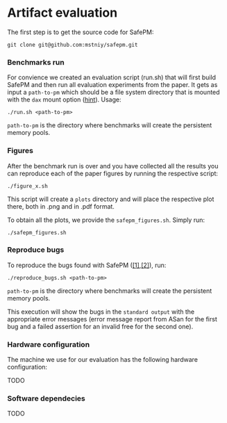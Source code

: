 # Artifact evaluation

The first step is to get the source code for SafePM:
```
git clone git@github.com:mstniy/safepm.git
```

### Benchmarks run

For convience we created an evaluation script (run.sh) that will first build SafePM and then run all evaluation experiments from the paper.
It gets as input a `path-to-pm` which should be a file system directory that is mounted with the `dax` mount option ([hint](https://access.redhat.com/documentation/en-us/red_hat_enterprise_linux/7/html/storage_administration_guide/configuring-persistent-memory-for-file-system-direct-access-dax)).
Usage:
``` 
./run.sh <path-to-pm>
```
`path-to-pm` is the directory where benchmarks will create the persistent memory pools.

### Figures

After the benchmark run is over and you have collected all the results you can reproduce each of the paper figures by running the respective script:
```
./figure_x.sh
```
This script will create a `plots` directory and will place the respective plot there, both in .png and in .pdf format.

To obtain all the plots, we provide the `safepm_figures.sh`. 
Simply run:
```
./safepm_figures.sh
```

### Reproduce bugs

To reproduce the bugs found with SafePM ([[1]](https://github.com/pmem/pmdk/issues/5333),[[2]](https://github.com/pmem/pmdk/issues/5334)), run:
``` 
./reproduce_bugs.sh <path-to-pm>
```
`path-to-pm` is the directory where benchmarks will create the persistent memory pools.

This execution will show the bugs in the `standard output` with the appropriate error messages (error message report from ASan for the first bug and a failed assertion for an invalid free for the second one).

### Hardware configuration

The machine we use for our evaluation has the following hardware configuration:

TODO

### Software dependecies

TODO